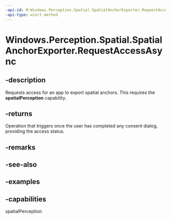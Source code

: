 ```yaml
---
-api-id: M:Windows.Perception.Spatial.SpatialAnchorExporter.RequestAccessAsync
-api-type: winrt method
---
```


<!-- Method syntax.
public IAsyncOperation<SpatialPerceptionAccessStatus> SpatialAnchorExporter.RequestAccessAsync()
-->

# Windows.Perception.Spatial.SpatialAnchorExporter.RequestAccessAsync

## -description
Requests access for an app to export spatial anchors. This requires the **spatialPerception** capability.

## -returns
Operation that triggers once the user has completed any consent dialog, providing the access status.

## -remarks

## -see-also

## -examples

## -capabilities
spatialPerception
